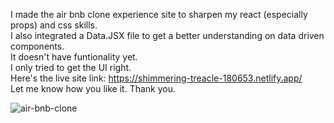 I made the air bnb clone experience site to sharpen my react (especially props) and css skills. <br>
I also integrated a Data.JSX file to get a better understanding on data driven components. <br>
It doesn't have funtionality yet. <br>
I only tried to get the UI right. <br>
Here's the live site link: https://shimmering-treacle-180653.netlify.app/ <br>
Let me know how you like it. Thank you. <br>

![air-bnb-clone](https://user-images.githubusercontent.com/88939208/218292606-5d2ac8ba-262d-43ed-974a-e92fdce6fdd0.png)

